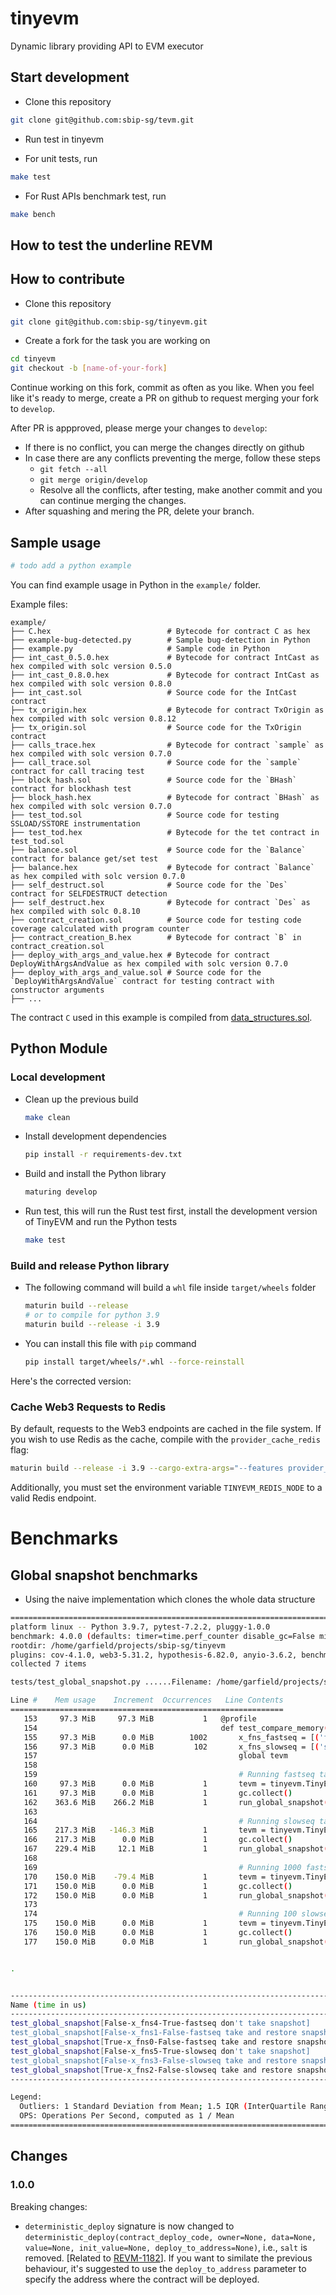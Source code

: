 # tinyevm

Dynamic library providing API to EVM executor


## Start development

* Clone this repository

``` bash
git clone git@github.com:sbip-sg/tevm.git
```

* Run test in tinyevm

- For unit tests, run

``` bash
make test
```

- For Rust APIs benchmark test, run

``` bash
make bench
```


## How to test the underline REVM

<!-- TODO add documentation on how to disable the instrumentation completely -->


## How to contribute

* Clone this repository

``` bash
git clone git@github.com:sbip-sg/tinyevm.git
```

* Create a fork for the task you are working on


``` bash
cd tinyevm
git checkout -b [name-of-your-fork]
```

Continue working on this fork, commit as often as you like. When you
feel like it's ready to merge, create a PR on github to request
merging your fork to `develop`.

After PR is appproved, please merge your changes to `develop`:
  * If there is no conflict, you can merge the changes directly on github
  * In case there are any conflicts preventing the merge, follow these steps
    * `git fetch --all`
    * `git merge origin/develop`
    * Resolve all the conflicts, after testing, make another commit and you can continue merging the changes.
  * After squashing and mering the PR, delete your branch.


## Sample usage

``` python
# todo add a python example
```

You can find example usage in Python in the `example/` folder.

Example files:

``` text
example/
├── C.hex                          # Bytecode for contract C as hex
├── example-bug-detected.py        # Sample bug-detection in Python
├── example.py                     # Sample code in Python
├── int_cast_0.5.0.hex             # Bytecode for contract IntCast as hex compiled with solc version 0.5.0
├── int_cast_0.8.0.hex             # Bytecode for contract IntCast as hex compiled with solc version 0.8.0
├── int_cast.sol                   # Source code for the IntCast contract
├── tx_origin.hex                  # Bytecode for contract TxOrigin as hex compiled with solc version 0.8.12
├── tx_origin.sol                  # Source code for the TxOrigin contract
├── calls_trace.hex                # Bytecode for contract `sample` as hex compiled with solc version 0.7.0
├── call_trace.sol                 # Source code for the `sample` contract for call tracing test
├── block_hash.sol                 # Source code for the `BHash` contract for blockhash test
├── block_hash.hex                 # Bytecode for contract `BHash` as hex compiled with solc version 0.7.0
├── test_tod.sol                   # Source code for testing SSLOAD/SSTORE instrumentation
├── test_tod.hex                   # Bytecode for the tet contract in test_tod.sol
├── balance.sol                    # Source code for the `Balance` contract for balance get/set test
├── balance.hex                    # Bytecode for contract `Balance` as hex compiled with solc version 0.7.0
├── self_destruct.sol              # Source code for the `Des` contract for SELFDESTRUCT detection
├── self_destruct.hex              # Bytecode for contract `Des` as hex compiled with solc 0.8.10
├── contract_creation.sol          # Source code for testing code coverage calculated with program counter
├── contract_creation_B.hex        # Bytecode for contract `B` in contract_creation.sol
├── deploy_with_args_and_value.hex # Bytecode for contract DeployWithArgsAndValue as hex compiled with solc version 0.7.0
├── deploy_with_args_and_value.sol # Source code for the `DeployWithArgsAndValue` contract for testing contract with constructor arguments
├── ...
```

The contract `C` used in this example is compiled from [data_structures.sol](https://github.com/cassc/evm-play/tree/main/contracts).


## Python Module

### Local development

* Clean up the previous build

    ``` bash
    make clean
    ```

* Install development dependencies

    ``` bash
    pip install -r requirements-dev.txt
    ```

* Build and install the Python library

    ``` bash
    maturing develop
    ```
* Run test, this will run the Rust test first, install the development version of TinyEVM and run the Python tests

    ``` bash
    make test
    ```

### Build and release Python library

* The following command will build a `whl` file inside `target/wheels` folder
    ``` bash
    maturin build --release
    # or to compile for python 3.9
    maturin build --release -i 3.9
    ```
* You can install this file with `pip` command
    ``` bash
    pip install target/wheels/*.whl --force-reinstall
    ```

Here's the corrected version:

### Cache Web3 Requests to Redis

By default, requests to the Web3 endpoints are cached in the file system. If you wish to use Redis as the cache, compile with the `provider_cache_redis` flag:

```bash
maturin build --release -i 3.9 --cargo-extra-args="--features provider_cache_redis"
```

Additionally, you must set the environment variable `TINYEVM_REDIS_NODE` to a valid Redis endpoint.

# Benchmarks

## Global snapshot benchmarks

* Using the naive implementation which clones the whole data structure

``` bash
============================================================================================================= test session starts ==============================================================================================================
platform linux -- Python 3.9.7, pytest-7.2.2, pluggy-1.0.0
benchmark: 4.0.0 (defaults: timer=time.perf_counter disable_gc=False min_rounds=5 min_time=0.000005 max_time=1.0 calibration_precision=10 warmup=False warmup_iterations=100000)
rootdir: /home/garfield/projects/sbip-sg/tinyevm
plugins: cov-4.1.0, web3-5.31.2, hypothesis-6.82.0, anyio-3.6.2, benchmark-4.0.0, xdist-3.3.1
collected 7 items

tests/test_global_snapshot.py ......Filename: /home/garfield/projects/sbip-sg/tinyevm/tests/test_global_snapshot.py

Line #    Mem usage    Increment  Occurrences   Line Contents
=============================================================
   153     97.3 MiB     97.3 MiB           1   @profile
   154                                         def test_compare_memory():
   155     97.3 MiB      0.0 MiB        1002       x_fns_fastseq = [('fast_seq()', 1 + 5 * i) for i in range(1, 1000)]
   156     97.3 MiB      0.0 MiB         102       x_fns_slowseq = [('slow_seq()', 1 + 5 * 50 * i) for i in range(1, 100)]
   157                                             global tevm
   158
   159                                             # Running fastseq taking 100 snapshots
   160     97.3 MiB      0.0 MiB           1       tevm = tinyevm.TinyEVM()
   161     97.3 MiB      0.0 MiB           1       gc.collect()
   162    363.6 MiB    266.2 MiB           1       run_global_snapshot(True, x_fns_fastseq, take_snapshot_after_each_tx=True)
   163
   164                                             # Running slowseq taking 100 snapshots
   165    217.3 MiB   -146.3 MiB           1       tevm = tinyevm.TinyEVM()
   166    217.3 MiB      0.0 MiB           1       gc.collect()
   167    229.4 MiB     12.1 MiB           1       run_global_snapshot(True, x_fns_slowseq, take_snapshot_after_each_tx=True)
   168
   169                                             # Running 1000 fastseq without taking snapshots
   170    150.0 MiB    -79.4 MiB           1       tevm = tinyevm.TinyEVM()
   171    150.0 MiB      0.0 MiB           1       gc.collect()
   172    150.0 MiB      0.0 MiB           1       run_global_snapshot(True, x_fns_fastseq, disable_snapshot=True)
   173
   174                                             # Running 100 slowseq without taking snapshots
   175    150.0 MiB      0.0 MiB           1       tevm = tinyevm.TinyEVM()
   176    150.0 MiB      0.0 MiB           1       gc.collect()
   177    150.0 MiB      0.0 MiB           1       run_global_snapshot(True, x_fns_slowseq, disable_snapshot=True)


.


------------------------------------------------------------------------------------------------------------------------------------ benchmark: 6 tests -----------------------------------------------------------------------------------------------------------------------------------
Name (time in us)                                                                                               Min                   Max                  Mean              StdDev                Median                 IQR            Outliers         OPS            Rounds  Iterations
-------------------------------------------------------------------------------------------------------------------------------------------------------------------------------------------------------------------------------------------------------------------------------------------
test_global_snapshot[False-x_fns4-True-fastseq don't take snapshot]                                        380.7210 (1.0)        864.9290 (1.0)        414.0279 (1.0)       47.1819 (1.0)        399.9720 (1.0)       14.6963 (1.0)       126;194  2,415.2963 (1.0)        1917           1
test_global_snapshot[False-x_fns1-False-fastseq take and restore snapshot, don't keep after restore]       395.2560 (1.04)     1,188.2490 (1.37)       432.9322 (1.05)      71.7241 (1.52)       408.4960 (1.02)      25.4053 (1.73)      165;235  2,309.8306 (0.96)       1899           1
test_global_snapshot[True-x_fns0-False-fastseq take and restore snapshot, keep after restore]              405.6830 (1.07)     1,157.2750 (1.34)       491.9984 (1.19)     129.4663 (2.74)       421.2585 (1.05)     100.5715 (6.84)        99;86  2,032.5268 (0.84)        448           1
test_global_snapshot[False-x_fns5-True-slowseq don't take snapshot]                                      4,965.2520 (13.04)    7,654.7660 (8.85)     5,348.2192 (12.92)    419.9397 (8.90)     5,206.4350 (13.02)    247.7357 (16.86)       12;12    186.9781 (0.08)        173           1
test_global_snapshot[False-x_fns3-False-slowseq take and restore snapshot, don't keep after restore]     4,989.4110 (13.11)    9,267.5720 (10.71)    5,320.8998 (12.85)    383.5033 (8.13)     5,216.9890 (13.04)    197.7330 (13.45)        7;11    187.9381 (0.08)        171           1
test_global_snapshot[True-x_fns2-False-slowseq take and restore snapshot, keep after restore]            5,056.2300 (13.28)    7,849.9280 (9.08)     5,392.2435 (13.02)    327.4688 (6.94)     5,311.0770 (13.28)    268.5015 (18.27)        15;6    185.4516 (0.08)        176           1
-------------------------------------------------------------------------------------------------------------------------------------------------------------------------------------------------------------------------------------------------------------------------------------------

Legend:
  Outliers: 1 Standard Deviation from Mean; 1.5 IQR (InterQuartile Range) from 1st Quartile and 3rd Quartile.
  OPS: Operations Per Second, computed as 1 / Mean
============================================================================================================== 7 passed in 8.21s ===============================================================================================================
```

## Changes

### 1.0.0

Breaking changes:
- `deterministic_deploy` signature is now changed to `deterministic_deploy(contract_deploy_code, owner=None, data=None, value=None, init_value=None, deploy_to_address=None)`, i.e., `salt` is removed. [Related to [REVM-1182](https://github.com/bluealloy/revm/issues/1182)]. If you want to similate the previous behaviour, it's suggested to use the `deploy_to_address` parameter to specify the address where the contract will be deployed.
